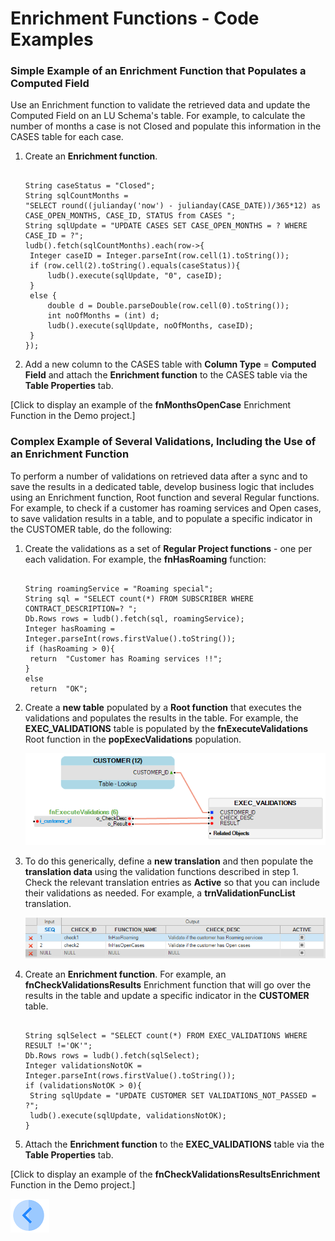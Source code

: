 # Enrichment Functions - Code Examples

### Simple Example of an Enrichment Function that Populates a Computed Field

Use an Enrichment function to validate the retrieved data and update the Computed Field on an LU Schema's table. For example, to calculate the number of months a case is not Closed and populate this information in the CASES table for each case.

1. Create an **Enrichment function**.

   <pre><code>
   String caseStatus = "Closed";
   String sqlCountMonths = 
   "SELECT round((julianday('now') - julianday(CASE_DATE))/365*12) as CASE_OPEN_MONTHS, CASE_ID, STATUS from CASES ";
   String sqlUpdate = "UPDATE CASES SET CASE_OPEN_MONTHS = ? WHERE CASE_ID = ?";
   ludb().fetch(sqlCountMonths).each(row->{
   	Integer caseID = Integer.parseInt(row.cell(1).toString());	
   	if (row.cell(2).toString().equals(caseStatus)){
   		ludb().execute(sqlUpdate, "0", caseID);
   	}
   	else {
   		double d = Double.parseDouble(row.cell(0).toString());
   		int noOfMonths = (int) d;
   		ludb().execute(sqlUpdate, noOfMonths, caseID);	
   	}
   });
   </code></pre>

2. Add a new column to the CASES table with **Column Type** = **Computed Field** and attach the **Enrichment function** to the CASES table via the **Table Properties** tab. 

[Click to display an example of the **fnMonthsOpenCase** Enrichment Function in the Demo project.]

### Complex Example of Several Validations, Including the Use of an Enrichment Function 

To perform a number of validations on retrieved data after a sync and to save the results in a dedicated table, develop business logic that includes using an Enrichment function, Root function and several Regular functions. For example, to check if a customer has roaming services and Open cases, to save validation results in a table, and to populate a specific indicator in the CUSTOMER table, do the following:

1. Create the validations as a set of **Regular Project functions** - one per each validation. For example, the **fnHasRoaming** function:

   <pre><code>
   String roamingService = "Roaming special";
   String sql = "SELECT count(*) FROM SUBSCRIBER WHERE CONTRACT_DESCRIPTION=? ";
   Db.Rows rows = ludb().fetch(sql, roamingService);
   Integer hasRoaming = Integer.parseInt(rows.firstValue().toString());
   if (hasRoaming > 0){
   	return  "Customer has Roaming services !!";
   }
   else
   	return  "OK";
   </code></pre>

2. Create a **new table** populated by a **Root function** that executes the validations and populates the results in the table. For example, the **EXEC_VALIDATIONS** table is populated by the **fnExecuteValidations** Root function in the **popExecValidations** population.

   ![10_03_create_enrichment_1](/articles/10_enrichment_function/images/10_04_enrichment_code_examples_1.PNG)

3. To do this generically, define a **new translation** and then populate the **translation data** using the validation functions described in step 1. Check the relevant translation entries as **Active** so that you can include their validations as needed. For example, a **trnValidationFuncList** translation.

   ![10_03_create_enrichment_1](/articles/10_enrichment_function/images/10_04_enrichment_code_examples_2.PNG)

4. Create an **Enrichment function**. For example, an **fnCheckValidationsResults** Enrichment function that will go over the results in the table and update a specific indicator in the **CUSTOMER** table.

   <pre><code>
   String sqlSelect = "SELECT count(*) FROM EXEC_VALIDATIONS WHERE RESULT !='OK'";
   Db.Rows rows = ludb().fetch(sqlSelect);
   Integer validationsNotOK = Integer.parseInt(rows.firstValue().toString());
   if (validationsNotOK > 0){
   	String sqlUpdate = "UPDATE CUSTOMER SET VALIDATIONS_NOT_PASSED = ?";
   	ludb().execute(sqlUpdate, validationsNotOK);
   }
   </code></pre>

5. Attach the **Enrichment function** to the **EXEC_VALIDATIONS** table via the **Table Properties** tab. 

[Click to display an example of the **fnCheckValidationsResultsEnrichment** Function in the Demo project.]

[![Previous](/articles/images/Previous.png)](h/articles/10_enrichment_function/03_create_edit_enrichment_function.md)
